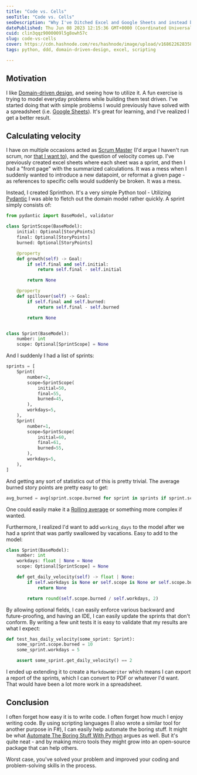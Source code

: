 ```yaml
---
title: "Code vs. Cells"
seoTitle: "Code vs. Cells"
seoDescription: "Why I've Ditched Excel and Google Sheets and instead built small domain models."
datePublished: Thu Jun 08 2023 12:15:36 GMT+0000 (Coordinated Universal Time)
cuid: clin3qqz9000009l5g8owh57c
slug: code-vs-cells
cover: https://cdn.hashnode.com/res/hashnode/image/upload/v1686226283587/5a72b35b-8b0f-43a3-a2ca-e6c1bd62468e.jpeg
tags: python, ddd, domain-driven-design, excel, scripting

---
```


## Motivation

I like [Domain-driven design](https://en.wikipedia.org/wiki/Domain-driven_design), and seeing how to utilize it. A fun exercise is trying to model everyday problems while building them test driven. I've started doing that with simple problems I would previously have solved with a spreadsheet (i.e. [Google Sheets](https://www.google.com/sheets/about/)). It's great for learning, and I've realized I get a better result.

## Calculating velocity

I have on multiple occasions acted as [Scrum Master](https://www.scrum.org/resources/what-is-a-scrum-master) (I'd argue I haven't run scrum, nor [that I want to](https://www.youtube.com/watch?v=hxXmTnb3mFU&t=448s)), and the question of velocity comes up. I've previously created excel sheets where each sheet was a sprint, and then I had a "front page" with the summarized calculations. It was a mess when I suddenly wanted to introduce a new datapoint, or reformat a given page - as references to specific cells would suddenly be broken. It was a mess.

Instead, I created Sprinthon. It's a very simple Python tool - Utilizing [Pydantic](https://pydantic.dev/) I was able to fletch out the domain model rather quickly. A sprint simply consists of:

```python
from pydantic import BaseModel, validator

class SprintScope(BaseModel):
    initial: Optional[StoryPoints]
    final: Optional[StoryPoints]
    burned: Optional[StoryPoints]

    @property
    def growth(self) -> Goal:
        if self.final and self.initial:
            return self.final - self.initial

        return None

    @property
    def spillover(self) -> Goal:
        if self.final and self.burned:
            return self.final - self.burned

        return None


class Sprint(BaseModel):
    number: int
    scope: Optional[SprintScope] = None
```

And I suddenly I had a list of sprints:

```python
sprints = [
    Sprint(
        number=2,
        scope=SprintScope(
            initial=50,
            final=55,
            burned=45,
        ),
        workdays=5,
    ),
    Sprint(
        number=1,
        scope=SprintScope(
            initial=60,
            final=61,
            burned=55,
        ),
        workdays=5,
    ),
]
```

And getting any sort of statistics out of this is pretty trivial. The average burned story points are pretty easy to get:

```python
avg_burned = avg(sprint.scope.burned for sprint in sprints if sprint.scope),
```

One could easily make it a [Rolling average](https://en.wikipedia.org/wiki/Moving_average) or something more complex if wanted.

Furthermore, I realized I'd want to add `working_days` to the model after we had a sprint that was partly swallowed by vacations. Easy to add to the model:

```python
class Sprint(BaseModel):
    number: int
    workdays: float | None = None
    scope: Optional[SprintScope] = None

    def get_daily_velocity(self) -> float | None:
        if self.workdays is None or self.scope is None or self.scope.burned is None:
            return None

        return round(self.scope.burned / self.workdays, 2)
```

By allowing optional fields, I can easily enforce various backward and future-proofing, and having an IDE, I can easily update the sprints that don't conform. By writing a few unit tests it is easy to validate that my results are what I expect:

```python
def test_has_daily_velocity(some_sprint: Sprint):
    some_sprint.scope.burned = 10
    some_sprint.workdays = 5

    assert some_sprint.get_daily_velocity() == 2
```

I ended up extending it to create a `MarkdownWriter` which means I can export a report of the sprints, which I can convert to PDF or whatever I'd want. That would have been a lot more work in a spreadsheet.

## Conclusion

I often forget how easy it is to write code. I often forget how much I enjoy writing code. By using scripting languages (I also wrote a similar tool for another purpose in F#), I can easily help automate the boring stuff. It might be what [Automate The Boring Stuff With Python](https://automatetheboringstuff.com/) argues as well. But it's quite neat - and by making micro tools they might grow into an open-source package that can help others.

Worst case, you've solved your problem and improved your coding and problem-solving skills in the process.